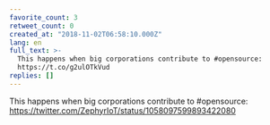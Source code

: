 ```yaml
---
favorite_count: 3
retweet_count: 0
created_at: "2018-11-02T06:58:10.000Z"
lang: en
full_text: >-
  This happens when big corporations contribute to #opensource:
  https://t.co/g2ulOTkVud
replies: []
---
```


This happens when big corporations contribute to #opensource:
<https://twitter.com/ZephyrIoT/status/1058097599893422080>
